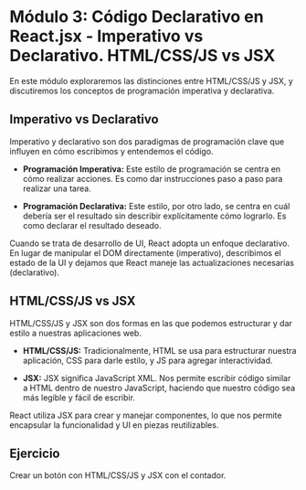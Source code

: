 # Módulo 3: Código Declarativo en React.jsx - Imperativo vs Declarativo. HTML/CSS/JS vs JSX

En este módulo exploraremos las distinciones entre HTML/CSS/JS y JSX, y discutiremos los conceptos de programación imperativa y declarativa.

## Imperativo vs Declarativo

Imperativo y declarativo son dos paradigmas de programación clave que influyen en cómo escribimos y entendemos el código.

- **Programación Imperativa:** Este estilo de programación se centra en cómo realizar acciones. Es como dar instrucciones paso a paso para realizar una tarea.

- **Programación Declarativa:** Este estilo, por otro lado, se centra en cuál debería ser el resultado sin describir explícitamente cómo lograrlo. Es como declarar el resultado deseado.

Cuando se trata de desarrollo de UI, React adopta un enfoque declarativo. En lugar de manipular el DOM directamente (imperativo), describimos el estado de la UI y dejamos que React maneje las actualizaciones necesarias (declarativo).

## HTML/CSS/JS vs JSX

HTML/CSS/JS y JSX son dos formas en las que podemos estructurar y dar estilo a nuestras aplicaciones web.

- **HTML/CSS/JS:** Tradicionalmente, HTML se usa para estructurar nuestra aplicación, CSS para darle estilo, y JS para agregar interactividad.

- **JSX:** JSX significa JavaScript XML. Nos permite escribir código similar a HTML dentro de nuestro JavaScript, haciendo que nuestro código sea más legible y fácil de escribir.

React utiliza JSX para crear y manejar componentes, lo que nos permite encapsular la funcionalidad y UI en piezas reutilizables.

## Ejercicio

Crear un botón con HTML/CSS/JS y JSX con el contador.